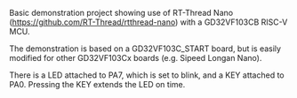 Basic demonstration project showing use of RT-Thread Nano (https://github.com/RT-Thread/rtthread-nano) with a GD32VF103CB RISC-V MCU.

The demonstration is based on a GD32VF103C_START board, but is easily modified for other GD32VF103Cx boards (e.g. Sipeed Longan Nano).

There is a LED attached to PA7, which is set to blink, and a KEY attached to PA0. Pressing the KEY extends the LED on time.

